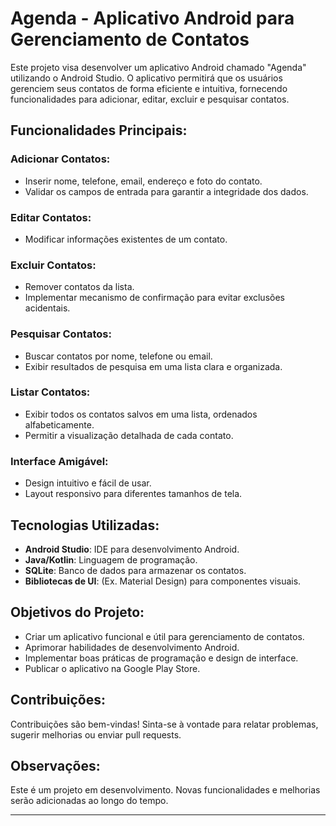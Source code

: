 # Agenda - Aplicativo Android para Gerenciamento de Contatos

Este projeto visa desenvolver um aplicativo Android chamado "Agenda" utilizando o Android Studio. O aplicativo permitirá que os usuários gerenciem seus contatos de forma eficiente e intuitiva, fornecendo funcionalidades para adicionar, editar, excluir e pesquisar contatos.

## Funcionalidades Principais:

### Adicionar Contatos:
- Inserir nome, telefone, email, endereço e foto do contato.
- Validar os campos de entrada para garantir a integridade dos dados.

### Editar Contatos:
- Modificar informações existentes de um contato.

### Excluir Contatos:
- Remover contatos da lista.
- Implementar mecanismo de confirmação para evitar exclusões acidentais.

### Pesquisar Contatos:
- Buscar contatos por nome, telefone ou email.
- Exibir resultados de pesquisa em uma lista clara e organizada.

### Listar Contatos:
- Exibir todos os contatos salvos em uma lista, ordenados alfabeticamente.
- Permitir a visualização detalhada de cada contato.

### Interface Amigável:
- Design intuitivo e fácil de usar.
- Layout responsivo para diferentes tamanhos de tela.

## Tecnologias Utilizadas:
- **Android Studio**: IDE para desenvolvimento Android.
- **Java/Kotlin**: Linguagem de programação.
- **SQLite**: Banco de dados para armazenar os contatos.
- **Bibliotecas de UI**: (Ex. Material Design) para componentes visuais.

## Objetivos do Projeto:
- Criar um aplicativo funcional e útil para gerenciamento de contatos.
- Aprimorar habilidades de desenvolvimento Android.
- Implementar boas práticas de programação e design de interface.
- Publicar o aplicativo na Google Play Store.

## Contribuições:
Contribuições são bem-vindas! Sinta-se à vontade para relatar problemas, sugerir melhorias ou enviar pull requests.

## Observações:
Este é um projeto em desenvolvimento. Novas funcionalidades e melhorias serão adicionadas ao longo do tempo.

---
